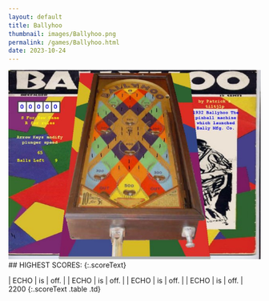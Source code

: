 ```yaml
---
layout: default
title: Ballyhoo
thumbnail: images/Ballyhoo.png
permalink: /games/Ballyhoo.html
date: 2023-10-24
---
```


<img src="../images/Ballyhoo.png" class="gameThumbnail img-fluid mx-auto align-middle">
## HIGHEST SCORES:
{:.scoreText}

| ECHO | is | off. | 
| ECHO | is | off. | 
| ECHO | is | off. | 
| ECHO | is | off. | 
2200 
{:.scoreText .table .td}
